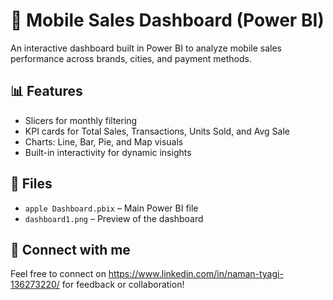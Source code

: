 # 📱 Mobile Sales Dashboard (Power BI)

An interactive dashboard built in Power BI to analyze mobile sales performance across brands, cities, and payment methods.

## 📊 Features
- Slicers for monthly filtering
- KPI cards for Total Sales, Transactions, Units Sold, and Avg Sale
- Charts: Line, Bar, Pie, and Map visuals
- Built-in interactivity for dynamic insights

## 📁 Files
- `apple Dashboard.pbix` – Main Power BI file
- `dashboard1.png` – Preview of the dashboard

## 🔗 Connect with me
Feel free to connect on https://www.linkedin.com/in/naman-tyagi-136273220/ for feedback or collaboration!
